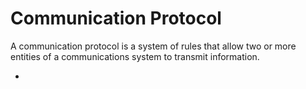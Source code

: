 # Communication Protocol

A communication protocol is a system of rules that allow two or more entities of a communications system to transmit information.

- <spdy>
